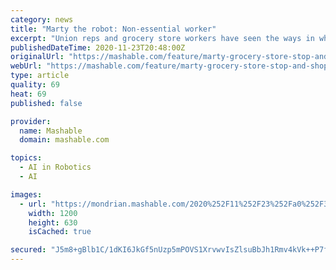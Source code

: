 ```yaml
---
category: news
title: "Marty the robot: Non-essential worker"
excerpt: "Union reps and grocery store workers have seen the ways in which artificial intelligence, automation, robots, and other smart technology can negatively impact human jobs, and though they're open ..."
publishedDateTime: 2020-11-23T20:48:00Z
originalUrl: "https://mashable.com/feature/marty-grocery-store-stop-and-shop-robot-covid-pandemic/"
webUrl: "https://mashable.com/feature/marty-grocery-store-stop-and-shop-robot-covid-pandemic/"
type: article
quality: 69
heat: 69
published: false

provider:
  name: Mashable
  domain: mashable.com

topics:
  - AI in Robotics
  - AI

images:
  - url: "https://mondrian.mashable.com/2020%252F11%252F23%252Fa0%252F3c050d8c4a70458eaf9b38e012c4795b.78c47.png%252F1200x630.png?signature=YbLpSXDNnbLCV75D9DF2LMf30bc="
    width: 1200
    height: 630
    isCached: true

secured: "J5m8+gBlb1C/1dKI6JkGf5nUzp5mPOVS1XrvwvIsZlsuBbJh1Rmv4kVk++P7fuIfkYRE2RPLqP4eVishws0WWJ8kHPMpwqAZN3M8sC2+qR2XvetpWK6NI8d/BDnyowHgOe3d3pPVGLr3EElcd0BK6W4cVNQHAx6Vkay1TC819vCU+oQ/ZQL+D/CT8GH1nVEHdvbu8vFv0RornfTpE9e3v0ixPU5C3FX4r17N3HlLboXWLlm8PFZRQli+TNV5kB3Q1s/dA9JP1j5EE6IDl58PlqZgaWphQI4oY7umPKMMZKSvslCHBQYIkYcShrN4AaOl9h+2BgJ4Q8qvoqeCPSnIn/LN8MrX7uVrkcpbogT/NsA=;kcMSa58ez7yXrFEHtvJbUg=="
---
```


